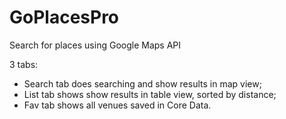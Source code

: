 GoPlacesPro
===========

Search for places using Google Maps API

3 tabs: 
- Search tab does searching and show results in map view;
- List tab shows show results in table view, sorted by distance;
- Fav tab shows all venues saved in Core Data.